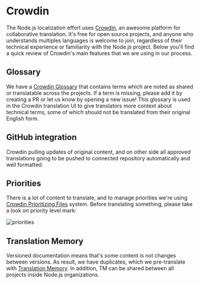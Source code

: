 # Crowdin

The Node.js localization effort uses [Crowdin](https://crowdin.com), an awesome platform for collaborative translation.
It's free for open source projects, and anyone who understands multiples languages is welcome to join, regardless of
their technical experience or familiarity with the Node.js project. Below you'll find a quick review of Crowdin's main features that we are using in our process.

## Glossary

We have a [Crowdin Glossary](../crowdin-glossary.json) that contains terms which are noted as shared or translatable across the projects. If a term is missing, please add it by creating a PR or let us know by opening a new issue! This glossary is used in the Crowdin translation UI to give translators more context about technical terms, some of which should not be translated from their original English form.

## GitHub integration

Crowdin pulling updates of original content, and on other side all approved translations going to be pushed to connected repository automatically and well formatted.

## Priorities

There is a lot of content to translate, and to manage priorities we're using [Crowdin Prioritizing Files](https://support.crowdin.com/files-management/#prioritizing-files) system. Before translating something, please take a look on priority level mark:

![priorities](https://user-images.githubusercontent.com/28801003/79640499-9a2fec00-819a-11ea-8eb3-ce0343791b8f.png)

## Translation Memory

Versioned documentation means that's some content is not changes between versions. As result, we have duplicates, which we pre-translate with [Translation Memory](https://support.crowdin.com/translation-memory/). In addition, TM can be shared between all projects inside Node.js organizations.
